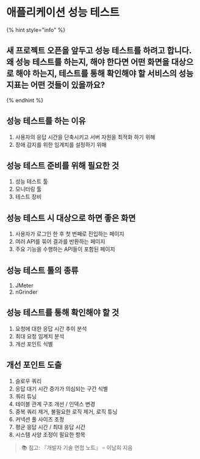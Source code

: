 # 애플리케이션 성능 테스트

{% hint style="info" %}
## 새 프로젝트 오픈을 앞두고 성능 테스트를 하려고 합니다. 왜 성능 테스트를 하는지, 해야 한다면 어떤 화면을 대상으로 해야 하는지, 테스트를 통해 확인해야 할 서비스의 성능 지표는 어떤 것들이 있을까요?
{% endhint %}

## 성능 테스트를 하는 이유

1. 사용자의 응답 시간을 단축시키고 서버 자원을 최적화 하기 위해
2. 장애 감지를 위한 임계치를 설정하기 위해

## 성능 테스트 준비를 위해 필요한 것

1. 성능 테스트 툴
2. 모니터링 툴
3. 테스트 장비

## 성능 테스트 시 대상으로 하면 좋은 화면

1. 사용자가 로그인 한 후 첫 번째로 진입하는 페이지
2. 여러 API를 묶어 결과를 반환하는 페이지
3. 주요 기능을 수행하는 API들이 포함된 페이지

## 성능 테스트 툴의 종류

1. JMeter
2. nGrinder

## 성능 테스트를 통해 확인해야 할 것

1. 요청에 대한 응답 시간 추이 분석
2. 최대 요청 임계치 분석
3. 개선 포인트 식별

## 개선 포인트 도출

1. 슬로우 쿼리
2. 응답 대기 시간 증가가 의심되는 구간 식별
3. 쿼리 튜닝
4. 테이블 관계 구조 개선 / 인덱스 변경
5. 중복 쿼리 제거, 불필요한 로직 제거, 로직 튜닝
6. 커넥션 풀 사이즈 조정
7. 평균 응답 시간 / 최대 응답 시간
8. 시스템 사양 조정이 필요한 항목



> 📚 참고: 『개발자 기술 면접 노트』 – 이남희 지음



